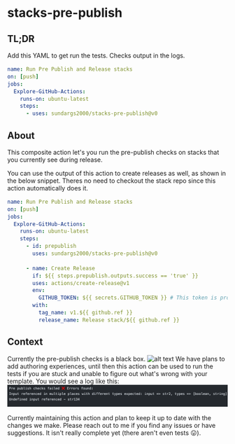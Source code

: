 # stacks-pre-publish
## TL;DR
Add this YAML to get run the tests. Checks output in the logs.
```yaml
name: Run Pre Publish and Release stacks
on: [push]
jobs:
  Explore-GitHub-Actions:
    runs-on: ubuntu-latest
    steps:
      - uses: sundargs2000/stacks-pre-publish@v0
```

## About
This composite action let's you run the pre-publish checks on stacks that you currently see during release. 

You can use the output of this action to create releases as well, as shown in the below snippet. Theres no need to checkout the stack repo since this action automatically does it.

```yaml
name: Run Pre Publish and Release stacks
on: [push]
jobs:
  Explore-GitHub-Actions:
    runs-on: ubuntu-latest
    steps:
      - id: prepublish
        uses: sundargs2000/stacks-pre-publish@v0
          
      - name: Create Release
        if: ${{ steps.prepublish.outputs.success == 'true' }}
        uses: actions/create-release@v1
        env:
          GITHUB_TOKEN: ${{ secrets.GITHUB_TOKEN }} # This token is provided by Actions, you do not need to create your own token
        with:
          tag_name: v1.${{ github.ref }}
          release_name: Release stack/${{ github.ref }}
```

## Context

Currently the pre-publish checks is a black box.
![alt text](https://user-images.githubusercontent.com/33158091/136909645-f00614ac-aa1f-42ad-9366-ca43bd7dcd8b.png)
We have plans to add authoring experiences, until then this action can be used to run the tests if you are stuck and unable to figure out what's wrong with your template. You would see a log like this:
![Screenshot](.github/stack-errors.png)

Currently maintaining this action and plan to keep it up to date with the changes we make. Please reach out to me if you find any issues or have suggestions. It isn't really complete yet (there aren't even tests 😛).
